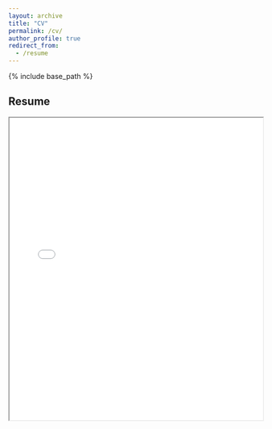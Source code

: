 ```yaml
---
layout: archive
title: "CV"
permalink: /cv/
author_profile: true
redirect_from:
  - /resume
---
```


{% include base_path %}

<h2>Resume</h2>
<iframe src="../files/Gabriel_Cano_Resume.pdf" width="100%" height="600px">
  This browser does not support PDFs. Please download the PDF to view it: <a href="../files/Gabriel_Cano_Resume.pdf">Download PDF</a>
</iframe>